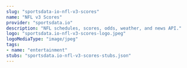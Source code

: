```yaml
---
slug: "sportsdata-io-nfl-v3-scores"
name: "NFL v3 Scores"
provider: "sportsdata.io"
description: "NFL schedules, scores, odds, weather, and news API."
logo: "sportsdata.io-nfl-v3-scores-logo.jpeg"
logoMediaType: "image/jpeg"
tags:
- name: "entertainment"
stubs: "sportsdata.io-nfl-v3-scores-stubs.json"
---
```


